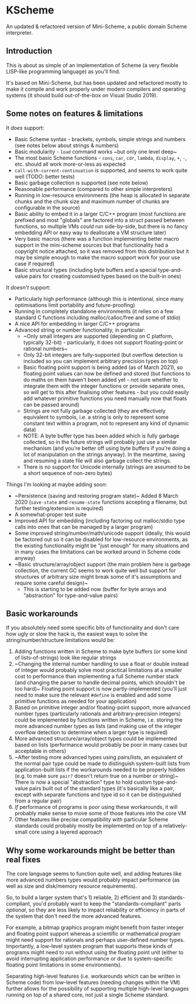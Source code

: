 # KScheme
An updated &amp; refactored version of Mini-Scheme, a public domain Scheme interpreter.

## Introduction

This is about as simple of an implementation of Scheme (a very flexible LISP-like programming language) as you'll find.

It's based on Mini-Scheme, but has been updated and refactored mostly to make it compile and work properly under modern compilers and operating systems (it should build out-of-the-box on Visual Studio 2019).

## Some notes on features & limitations

It _does_ support:

 * Basic Scheme syntax - brackets, symbols, simple strings and numbers (see notes below about strings & numbers)
 * Basic modularity - `load` command works ~but only one level deep~
 * The most basic Scheme functions - `cons`, `car`, `cdr`, `lambda`, `display`, `+`, `-`, etc. should all work more-or-less as expected
 * `call-with-current-continuation` _is_ supported, and seems to work quite well (TODO: better tests)
 * Basic garbage collection is supported (see note below)
 * Reasonable performance (compared to other simple interpreters)
 * Running in low-resource environments (the heap is allocated in separate chunks and the chunk size and maximum number of chunks are configurable in the source)
 * Basic ability to embed it in a larger C/C++ program (most functions are prefixed and most "globals" are factored into a struct passed between functions, so multiple VMs _could_ run side-by-side, but there is no fancy embedding API or easy way to deallocate a VM structure later)
 * Very basic macros (there was a function implementing better macro support in the mini-scheme sources but that functionality had a copyright notice attached, so it was removed from this distribution but it may be simple enough to make the macro support work for your use case if required)
 * Basic structural types (including byte buffers and a special type-and-value pairs for creating customised types based on the built-in ones)

It _doesn't_ support:

 * Particularly high performance (although this is intentional, since many optimisations limit portability and future-proofing)
 * Running in completely standalone environments (it relies on a few standard C functions including malloc/calloc/free and some of stdio)
 * A nice API for embedding in larger C/C++ programs
 * Advanced string or number functionality, in particular:
    * ~Only small integers are supported (depending on C platform, typically 32-bit) - particularly, it does not support floating-point or rational numbers~
    * Only 32-bit integers are fully-supported (but overflow detection is included so you can implement arbitrary precision types on top)
    * Basic floating point support is being added (as of March 2021), so floating point values can now be defined and stored (but functions to do maths on them haven't been added yet - not sure whether to integrate them with the integer functions or provide separate ones, so will get to this after finalising other features - but you could easily add whatever primitive functions you need manually now that floats can be passed around)
    * Strings are not fully garbage collected (they are effectively equivalent to symbols, i.e. a string is only to represent some constant text within a program, not to represent any kind of dynamic data)
    * NOTE: A byte buffer type has been added which is fully garbage collected, so in the future strings will probably just use a similar mechanism (and you're better off using byte buffers if you're doing a lot of manipulation on the strings anyway). In the meantime, saving and resuming a state file will also garbage collect the strings.
    * There is no support for Unicode internally (strings are assumed to be a short sequence of non-zero bytes)

Things I'm looking at maybe adding soon:

 * ~Persistence (saving and restoring program state)~ Added 8 March 2020 (`save-state` and `resume-state` functions accepting a filename, but further testing/extension is required)
 * A somewhat-proper test suite
 * Improved API for embedding (including factoring out malloc/stdio type calls into ones that can be managed by a larger program)
 * Some improved string/number/math/unicode support (ideally, this would be factored out so it can be disabled for low-resource environments, as the existing functionality might be "just enough" for many situations and in many cases the limitations can be worked around in Scheme code anyway)
 * ~Basic structure/array/object support (the main problem here is garbage collection, the current GC seems to work quite well but support for structures of arbitrary size might break some of it's assumptions and require some careful design)~
     - This is starting to be added now (buffer for byte arrays and "abstraction" for type-and-value pairs)

## Basic workarounds

If you absolutely need some specific bits of functionality and don't care how ugly or slow the hack is, the easiest ways to solve the string/number/structure limitations would be:

1. Adding functions written in Scheme to make byte buffers (or some kind of lists-of-strings) look like regular strings
2. ~Changing the internal number handling to use a float or double instead of integer would probably solve most practical limitations at a smaller cost to performance than implementing a full Scheme number stack (and changing the parser to handle decimal points, which shouldn't be too hard)~ Floating point support is now partly-implemented (you'll just need to make sure the relevant `#define` is enabled and add some primitive functions as needed for your application)
3. Based on primitive integer and/or floating-point support, more advanced number types (particularly rationals and arbitrary-precision integers) could be implemented by functions written in Scheme, i.e. storing the more advanced number types as lists (and making use of the integer overflow detection to determine when a larger type is required)
4. More advanced structure/array/object types could be implemented based on lists (performance would probably be poor in many cases but acceptable in others)
5. ~After testing more advanced types using pairs/lists, an equivalent of the normal pair type could be made to distinguish system-built lists from application-built lists if the workarounds needed to be properly hidden (e.g. to make sure `pair?` doesn't return true on a number or string)~ There is now a special "abstraction" type to hold custom type-and-value pairs built out of the standard types (it's basically like a pair, except with separate functions and type id so it can be distinguished from a regular pair)
6. _If_ performance of programs is poor using these workarounds, it will probably make sense to move some of those features into the core VM
7. Other features like precise compatibility with particular Scheme standards could probably mostly be implemented on top of a relatively-small core using a layered approach

## Why some workarounds might be better than real fixes

The core language seems to function quite well, and adding features like more advanced numbers types would probably impact performance (as well as size and disk/memory resource requirements).

So, to build a larger system that's 1) reliable, 2) efficient and 3) standards-compliant, you'd probably want to keep the "standards-compliant" parts _optional_, so they are less likely to impact reliability or efficiency in parts of the system that don't need the more advanced features.

For example, a bitmap graphics program might benefit from faster integer and floating point support whereas a scientific or mathematical program might need support for rationals and perhaps user-defined number types. Importantly, a low-level system program that supports these kinds of programs might need to run without using the floating point unit (either to avoid interrupting application performance or due to system-specific floating point limitations in some environments).

Separating high-level features (i.e. workarounds which can be written in Scheme code) from low-level features (needing changes within the VM) further allows for the possibility of supporting multiple high-level languages running on top of a shared core, not just a single Scheme standard.
